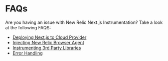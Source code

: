 # FAQs

Are you having an issue with New Relic Next.js Instrumentation? Take a look at the following FAQS:

 * [Deploying Next.js to Cloud Provider](./cloud-providers.md)
 * [Injecting New Relic Browser Agent](./browser-agent.md)
 * [Instrumenting 3rd Party Libraries](./instrument-third-party-libraries.md)
 * [Error Handling](./error-handling.md)
